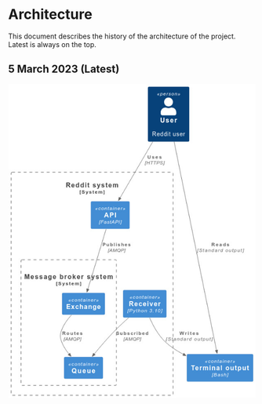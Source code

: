 # Architecture

This document describes the history of the architecture of the project. Latest is always on the top.

## 5 March 2023 (Latest)

![img](img/2023-03-05-architecture.png "Architecture from 5 March 2023")
